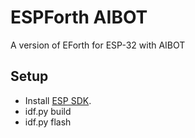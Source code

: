 # ESPForth AIBOT

A version of EForth for ESP-32 with AIBOT

## Setup

* Install [ESP SDK](https://docs.espressif.com/projects/esp-idf/en/latest/esp32/get-started/#installation-step-by-step).
* idf.py build
* idf.py flash

